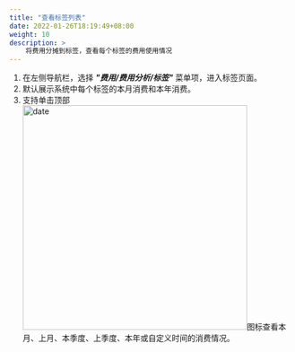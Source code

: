 ```yaml
---
title: "查看标签列表"
date: 2022-01-26T18:19:49+08:00
weight: 10
description: >
    将费用分摊到标签，查看每个标签的费用使用情况
---
```


1. 在左侧导航栏，选择 **_"费用/费用分析/标签"_** 菜单项，进入标签页面。
2. 默认展示系统中每个标签的本月消费和本年消费。
3. 支持单击顶部<img src="../../../../images/month1.png" width="400" alt="date">图标查看本月、上月、本季度、上季度、本年或自定义时间的消费情况。